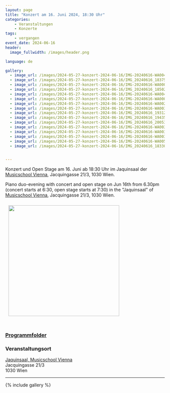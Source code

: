```yaml
---
layout: page
title: "Konzert am 16. Juni 2024, 18:30 Uhr"
categories:
    - Veranstaltungen
    - Konzerte
tags:
    - vergangen
event_date: 2024-06-16
header:
  image_fullwidth: /images/header.png

language: de

gallery:
  - image_url: /images/2024-05-27-konzert-2024-06-16/IMG-20240616-WA0044.jpg
  - image_url: /images/2024-05-27-konzert-2024-06-16/IMG_20240616_183752.jpg
  - image_url: /images/2024-05-27-konzert-2024-06-16/IMG-20240616-WA0000.jpg
  - image_url: /images/2024-05-27-konzert-2024-06-16/IMG_20240616_185026.jpg
  - image_url: /images/2024-05-27-konzert-2024-06-16/IMG-20240616-WA0046.jpg
  - image_url: /images/2024-05-27-konzert-2024-06-16/IMG-20240616-WA0005.jpg
  - image_url: /images/2024-05-27-konzert-2024-06-16/IMG-20240616-WA0022.jpg
  - image_url: /images/2024-05-27-konzert-2024-06-16/IMG-20240616-WA0033.jpg
  - image_url: /images/2024-05-27-konzert-2024-06-16/IMG_20240616_193122.jpg
  - image_url: /images/2024-05-27-konzert-2024-06-16/IMG_20240616_194350.jpg
  - image_url: /images/2024-05-27-konzert-2024-06-16/IMG_20240616_200534.jpg
  - image_url: /images/2024-05-27-konzert-2024-06-16/IMG-20240616-WA0039.jpg
  - image_url: /images/2024-05-27-konzert-2024-06-16/IMG-20240616-WA0030.jpg
  - image_url: /images/2024-05-27-konzert-2024-06-16/IMG-20240616-WA0032.jpg
  - image_url: /images/2024-05-27-konzert-2024-06-16/IMG-20240616-WA0054.jpg
  - image_url: /images/2024-05-27-konzert-2024-06-16/IMG_20240616_183309.jpg


---
```



Konzert und Open Stage am 16. Juni ab 18:30 Uhr im Jaquinsaal der [Musicschool Vienna](https://www.musicschoolvienna.com/), Jacquingasse 21/3, 1030 Wien.

Piano duo-evening with concert and open stage on Jun 16th from 6.30pm (concert starts at 6:30, open stage starts at 7:30) in the "Jaquinsaal" of [Musicschool Vienna](https://www.musicschoolvienna.com/), Jacquingasse 21/3, 1030 Wien.

<a href="/images/poster-2024-06-16.jpg"><img src="/images/poster-2024-06-16.jpg" style="float:left;" width="350px" hspace="10" vspace="10"></a>


<div style="clear: both;">&nbsp;</div>

### [Programmfolder](/files/2024-06-16-programm.pdf) 

### Veranstaltungsort

<a href="https://www.musicschoolvienna.com/">Jaquinsaal, Musicschool Vienna</a><br>
Jacquingasse 21/3<br>
1030 Wien<br>



<div
    data-service="googlemaps"
    data-id="!1m18!1m12!1m3!1d2659.7192873558456!2d16.38269097653893!3d48.1927598473177!2m3!1f0!2f0!3f0!3m2!1i1024!2i768!4f13.1!3m3!1m2!1s0x476d07635e60be51%3A0x1de7d0f1390ff2c0!2sJacquingasse%2021%2C%201030%20Wien!5e0!3m2!1sen!2sat!4v1704910538354!5m2!1sen!2sat"
    data-autoscale
></div>

----
{% include gallery %}


